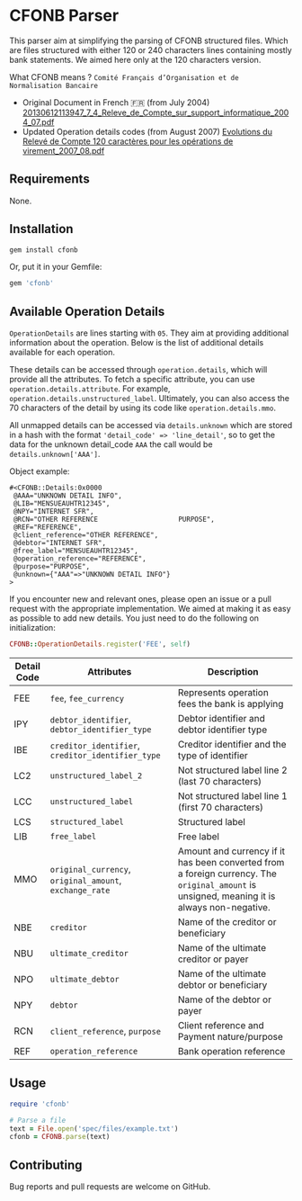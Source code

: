 # CFONB Parser

This parser aim at simplifying the parsing of CFONB structured files.
Which are files structured with either 120 or 240 characters lines containing mostly bank statements.
We aimed here only at the 120 characters version.

What CFONB means ? `Comité Français d’Organisation et de Normalisation Bancaire`

- Original Document in French 🇫🇷 (from July 2004)
  [20130612113947_7_4_Releve_de_Compte_sur_support_informatique_2004_07.pdf](https://github.com/pennylane-hq/cfonb/files/13307686/20130612113947_7_4_Releve_de_Compte_sur_support_informatique_2004_07.pdf)
- Updated Operation details codes (from August 2007)
  [Evolutions du Relevé de Compte 120 caractères pour les opérations de virement_2007_08.pdf](https://github.com/user-attachments/files/17554987/Evolutions.du.Releve.de.Compte.120.caracteres.pour.les.operations.de.virement.Aout.2007.pdf)

## Requirements

None.

## Installation

```bash
gem install cfonb
```

Or, put it in your Gemfile:

```ruby
gem 'cfonb'
```

## Available Operation Details

`OperationDetails` are lines starting with `05`. They aim at providing additional information about the operation.
Below is the list of additional details available for each operation.

These details can be accessed through `operation.details`, which will provide all the attributes. To fetch a specific attribute, you can use `operation.details.attribute`. For example, `operation.details.unstructured_label`. Ultimately, you can also access the 70 characters of the detail by using its code like `operation.details.mmo`.

All unmapped details can be accessed via `details.unknown` which are stored in a hash with the format `'detail_code' => 'line_detail'`, so
to get the data for the unknown detail_code `AAA` the call would be `details.unknown['AAA']`.

Object example:
```
#<CFONB::Details:0x0000
 @AAA="UNKNOWN DETAIL INFO",
 @LIB="MENSUEAUHTR12345",
 @NPY="INTERNET SFR",
 @RCN="OTHER REFERENCE                    PURPOSE",
 @REF="REFERENCE",
 @client_reference="OTHER REFERENCE",
 @debtor="INTERNET SFR",
 @free_label="MENSUEAUHTR12345",
 @operation_reference="REFERENCE",
 @purpose="PURPOSE",
 @unknown={"AAA"=>"UNKNOWN DETAIL INFO"}
>
```

If you encounter new and relevant ones, please open an issue or a pull request with the appropriate implementation.
We aimed at making it as easy as possible to add new details. You just need to do the following on initialization:

```ruby
CFONB::OperationDetails.register('FEE', self)
```

| Detail Code | Attributes                                              | Description                                                                                                                                 |
| ----------- | ------------------------------------------------------- | ------------------------------------------------------------------------------------------------------------------------------------------- |
| FEE         | `fee`, `fee_currency`                                   | Represents operation fees the bank is applying                                                                                              |
| IPY         | `debtor_identifier`, `debtor_identifier_type`           | Debtor identifier and debtor identifier type                                                                                                |
| IBE         | `creditor_identifier`, `creditor_identifier_type`       | Creditor identifier and the type of identifier                                                                                              |
| LC2         | `unstructured_label_2`                                  | Not structured label line 2 (last 70 characters)                                                                                            |
| LCC         | `unstructured_label`                                    | Not structured label line 1 (first 70 characters)                                                                                           |
| LCS         | `structured_label`                                      | Structured label                                                                                                                            |
| LIB         | `free_label`                                            | Free label                                                                                                                                  |
| MMO         | `original_currency`, `original_amount`, `exchange_rate` | Amount and currency if it has been converted from a foreign currency. The `original_amount` is unsigned, meaning it is always non-negative. |
| NBE         | `creditor`                                              | Name of the creditor or beneficiary                                                                                                         |
| NBU         | `ultimate_creditor`                                     | Name of the ultimate creditor or payer                                                                                                      |
| NPO         | `ultimate_debtor`                                       | Name of the ultimate debtor or beneficiary                                                                                                  |
| NPY         | `debtor`                                                | Name of the debtor or payer                                                                                                                 |
| RCN         | `client_reference`, `purpose`                           | Client reference and Payment nature/purpose                                                                                                 |
| REF         | `operation_reference`                                   | Bank operation reference                                                                                                                    |

## Usage

```ruby
require 'cfonb'

# Parse a file
text = File.open('spec/files/example.txt')
cfonb = CFONB.parse(text)
```

## Contributing

Bug reports and pull requests are welcome on GitHub.
